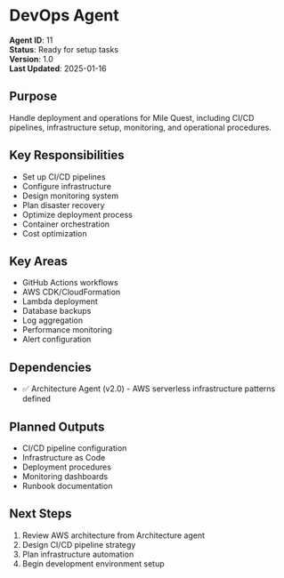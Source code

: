 # DevOps Agent

**Agent ID**: 11  
**Status**: Ready for setup tasks  
**Version**: 1.0  
**Last Updated**: 2025-01-16  

## Purpose

Handle deployment and operations for Mile Quest, including CI/CD pipelines, infrastructure setup, monitoring, and operational procedures.

## Key Responsibilities

- Set up CI/CD pipelines
- Configure infrastructure
- Design monitoring system
- Plan disaster recovery
- Optimize deployment process
- Container orchestration
- Cost optimization

## Key Areas

- GitHub Actions workflows
- AWS CDK/CloudFormation
- Lambda deployment
- Database backups
- Log aggregation
- Performance monitoring
- Alert configuration

## Dependencies

- ✅ Architecture Agent (v2.0) - AWS serverless infrastructure patterns defined

## Planned Outputs

- CI/CD pipeline configuration
- Infrastructure as Code
- Deployment procedures
- Monitoring dashboards
- Runbook documentation

## Next Steps

1. Review AWS architecture from Architecture agent
2. Design CI/CD pipeline strategy
3. Plan infrastructure automation
4. Begin development environment setup